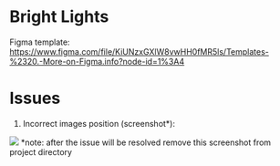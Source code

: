 # Bright Lights

Figma template: https://www.figma.com/file/KiUNzxGXlW8vwHH0fMR5ls/Templates-%2320.-More-on-Figma.info?node-id=1%3A4

# Issues
1. Incorrect images position (screenshot*):

<img src="C:\Users\azato\WebstormProjects\new_project\img.png"/>
*note: after the issue will be resolved remove this screenshot from project directory